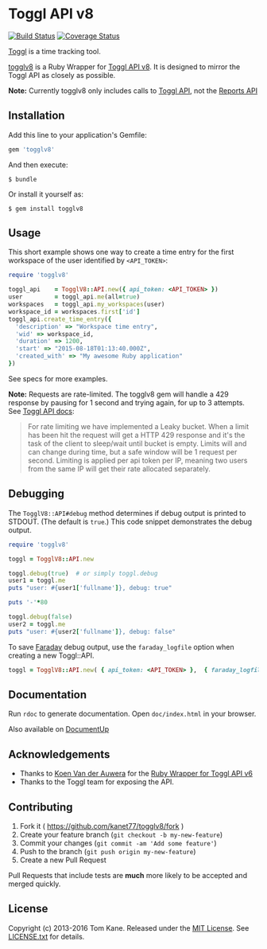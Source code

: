 
# Toggl API v8

[![Build Status](https://api.travis-ci.org/kanet77/togglv8.svg "Build Status")](https://travis-ci.org/kanet77/togglv8) [![Coverage Status](https://coveralls.io/repos/kanet77/togglv8/badge.svg?branch=master&service=github)](https://coveralls.io/github/kanet77/togglv8?branch=master)

[Toggl](http://www.toggl.com) is a time tracking tool.

[togglv8](/) is a Ruby Wrapper for [Toggl API v8](https://github.com/toggl/toggl_api_docs). It is designed to mirror the Toggl API as closely as possible.

**Note:** Currently togglv8 only includes calls to [Toggl API](https://github.com/toggl/toggl_api_docs/blob/master/toggl_api.md), not the [Reports API](https://github.com/toggl/toggl_api_docs/blob/master/reports.md)

## Installation

Add this line to your application's Gemfile:

```ruby
gem 'togglv8'
```

And then execute:

    $ bundle

Or install it yourself as:

    $ gem install togglv8

## Usage

This short example shows one way to create a time entry for the first workspace of the user identified by `<API_TOKEN>`:

```ruby
require 'togglv8'

toggl_api    = TogglV8::API.new({ api_token: <API_TOKEN> })
user         = toggl_api.me(all=true)
workspaces   = toggl_api.my_workspaces(user)
workspace_id = workspaces.first['id']
toggl_api.create_time_entry({
  'description' => "Workspace time entry",
  'wid' => workspace_id,
  'duration' => 1200,
  'start' => "2015-08-18T01:13:40.000Z",
  'created_with' => "My awesome Ruby application"
})
```

See specs for more examples.

**Note:** Requests are rate-limited. The togglv8 gem will handle a 429 response by pausing for 1 second and trying again, for up to 3 attempts. See [Toggl API docs](https://github.com/toggl/toggl_api_docs#the-api-format):

> For rate limiting we have implemented a Leaky bucket. When a limit has been hit the request will get a HTTP 429 response and it's the task of the client to sleep/wait until bucket is empty. Limits will and can change during time, but a safe window will be 1 request per second. Limiting is applied per api token per IP, meaning two users from the same IP will get their rate allocated separately.

## Debugging

The `TogglV8::API#debug` method determines if debug output is printed to STDOUT. (The default is `true`.) This code snippet demonstrates the debug output.

```ruby
require 'togglv8'

toggl = TogglV8::API.new

toggl.debug(true)  # or simply toggl.debug
user1 = toggl.me
puts "user: #{user1['fullname']}, debug: true"

puts '-'*80

toggl.debug(false)
user2 = toggl.me
puts "user: #{user2['fullname']}, debug: false"
```

To save [Faraday](https://github.com/lostisland/faraday) debug output, use the `faraday_logfile` option when creating a new Toggl::API. 

```ruby
toggl = TogglV8::API.new( { api_token: <API_TOKEN> },  { faraday_logfile: 'faraday.log' } )
```

## Documentation

Run `rdoc` to generate documentation. Open `doc/index.html` in your browser.

Also available on [DocumentUp](https://documentup.com/kanet77/togglv8)

## Acknowledgements

- Thanks to [Koen Van der Auwera](https://github.com/atog) for the [Ruby Wrapper for Toggl API v6](https://github.com/atog/toggl)
- Thanks to the Toggl team for exposing the API.

## Contributing

1. Fork it ( https://github.com/kanet77/togglv8/fork )
2. Create your feature branch (`git checkout -b my-new-feature`)
3. Commit your changes (`git commit -am 'Add some feature'`)
4. Push to the branch (`git push origin my-new-feature`)
5. Create a new Pull Request

Pull Requests that include tests are **much** more likely to be accepted and merged quickly.

## License

Copyright (c) 2013-2016 Tom Kane. Released under the [MIT License](http://opensource.org/licenses/mit-license.php). See [LICENSE.txt](LICENSE.txt) for details.
